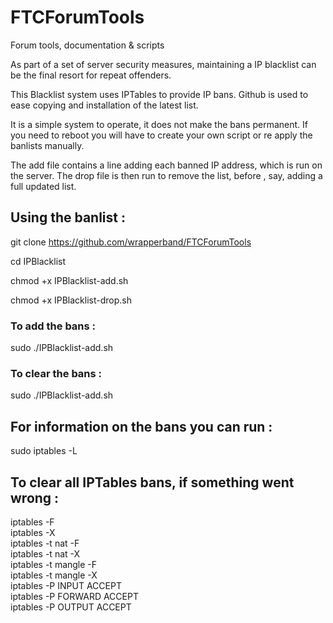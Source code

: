 # FTCForumTools
Forum tools, documentation &amp; scripts

As part of a set of server security measures, maintaining a IP blacklist can be the final resort for repeat offenders.

This Blacklist system uses IPTables to provide IP bans. Github is used to ease copying and installation of the latest list.

It is a simple system to operate, it does not make the bans permanent. If you need to reboot you will have to create your own script or re apply the banlists manually.

The add file contains a line adding each banned IP address, which is run on the server. The drop file is then run to remove the list, before , say, adding a full updated list. 

##  Using the banlist : 

git clone https://github.com/wrapperband/FTCForumTools   
  
cd IPBlacklist  
  
chmod +x IPBlacklist-add.sh  
  
chmod +x IPBlacklist-drop.sh  
  
### To add the bans :  
sudo ./IPBlacklist-add.sh  

### To clear the bans :  
sudo ./IPBlacklist-add.sh  

##  For information on the bans you can run :

sudo iptables -L


##  To clear all IPTables bans, if something went wrong :

iptables -F  
iptables -X  
iptables -t nat -F  
iptables -t nat -X  
iptables -t mangle -F  
iptables -t mangle -X  
iptables -P INPUT ACCEPT  
iptables -P FORWARD ACCEPT  
iptables -P OUTPUT ACCEPT  

